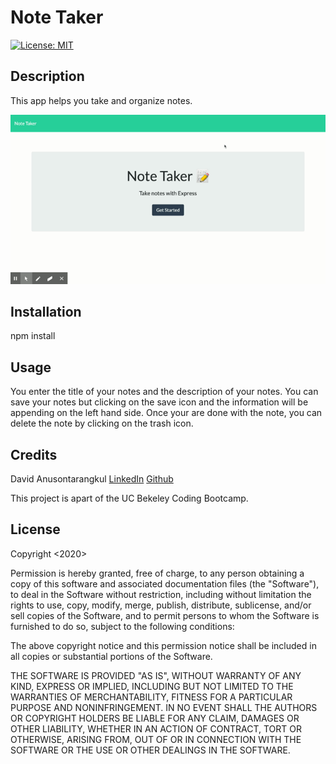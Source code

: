 # Note Taker

[![License: MIT](https://img.shields.io/badge/License-MIT-blue.svg)](https://opensource.org/licenses/MIT)

## Description

This app helps you take and organize notes.

![gif](./gif.gif)

## Installation

npm install

## Usage

You enter the title of your notes and the description of your notes. You can save your notes but clicking on the save icon and the information will be appending on the left hand side. Once your are done with the note, you can delete the note by clicking on the trash icon.

## Credits

David Anusontarangkul
[LinkedIn](https://www.linkedin.com/in/anusontarangkul/)
[Github](https://github.com/anusontarangkul)

This project is apart of the UC Bekeley Coding Bootcamp.

## License

Copyright <2020> <DavidAnusontarangkul>

Permission is hereby granted, free of charge, to any person obtaining a copy of this software and associated documentation files (the "Software"), to deal in the Software without restriction, including without limitation the rights to use, copy, modify, merge, publish, distribute, sublicense, and/or sell copies of the Software, and to permit persons to whom the Software is furnished to do so, subject to the following conditions:

The above copyright notice and this permission notice shall be included in all copies or substantial portions of the Software.

THE SOFTWARE IS PROVIDED "AS IS", WITHOUT WARRANTY OF ANY KIND, EXPRESS OR IMPLIED, INCLUDING BUT NOT LIMITED TO THE WARRANTIES OF MERCHANTABILITY, FITNESS FOR A PARTICULAR PURPOSE AND NONINFRINGEMENT. IN NO EVENT SHALL THE AUTHORS OR COPYRIGHT HOLDERS BE LIABLE FOR ANY CLAIM, DAMAGES OR OTHER LIABILITY, WHETHER IN AN ACTION OF CONTRACT, TORT OR OTHERWISE, ARISING FROM, OUT OF OR IN CONNECTION WITH THE SOFTWARE OR THE USE OR OTHER DEALINGS IN THE SOFTWARE.
